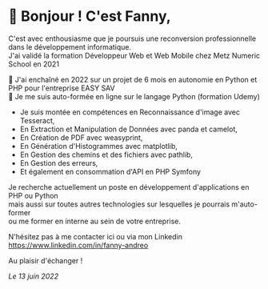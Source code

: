  # 👋 Bonjour ! C'est Fanny,

C'est avec enthousiasme que je poursuis une reconversion professionnelle dans le développement informatique.  
J'ai validé la formation Développeur Web et Web Mobile chez Metz Numeric School en 2021

🌱 J'ai enchaîné en 2022 sur un projet de 6 mois en autonomie en Python et PHP pour l'entreprise EASY SAV  
💞️ Je me suis auto-formée en ligne sur le langage Python (formation Udemy)
- Je suis montée en compétences en Reconnaissance d'image avec Tesseract,
- En Extraction et Manipulation de Données avec panda et camelot,
- En Création de PDF avec weasyprint,
- En Génération d'Histogrammes avec matplotlib,
- En Gestion des chemins et des fichiers avec pathlib,
- En Gestion des erreurs,
- Et également en consommation d'API en PHP Symfony

Je recherche actuellement un poste en développement d'applications en PHP ou Python  
mais aussi sur toutes autres technologies sur lesquelles je pourrais m'auto-former  
ou me former en interne au sein de votre entreprise.

N'hésitez pas à me contacter ici ou via mon Linkedin https://www.linkedin.com/in/fanny-andreo

Au plaisir d'échanger !

  <i>Le 13 juin 2022</i>



